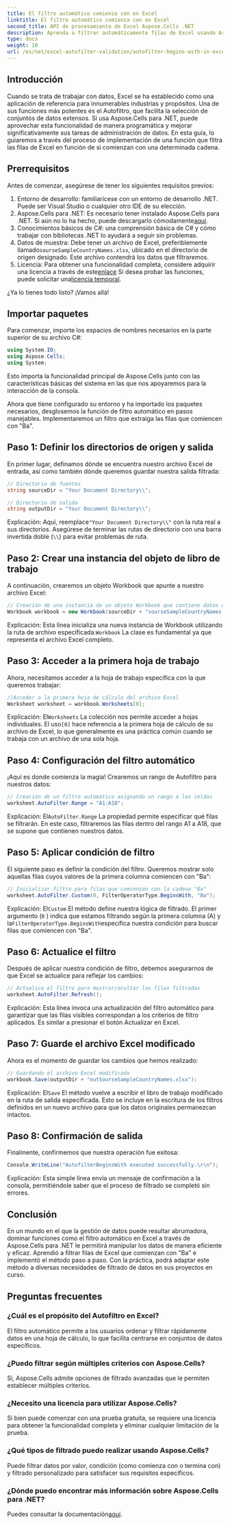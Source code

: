 ```yaml
---
title: El filtro automático comienza con en Excel
linktitle: El filtro automático comienza con en Excel
second_title: API de procesamiento de Excel Aspose.Cells .NET
description: Aprenda a filtrar automáticamente filas de Excel usando Aspose.Cells en .NET sin esfuerzo con esta completa guía paso a paso.
type: docs
weight: 10
url: /es/net/excel-autofilter-validation/autofilter-begins-with-in-excel/
---
```

## Introducción

Cuando se trata de trabajar con datos, Excel se ha establecido como una aplicación de referencia para innumerables industrias y propósitos. Una de sus funciones más potentes es el Autofiltro, que facilita la selección de conjuntos de datos extensos. Si usa Aspose.Cells para .NET, puede aprovechar esta funcionalidad de manera programática y mejorar significativamente sus tareas de administración de datos. En esta guía, lo guiaremos a través del proceso de implementación de una función que filtra las filas de Excel en función de si comienzan con una determinada cadena.

## Prerrequisitos

Antes de comenzar, asegúrese de tener los siguientes requisitos previos:

1. Entorno de desarrollo: familiarícese con un entorno de desarrollo .NET. Puede ser Visual Studio o cualquier otro IDE de su elección.
2.  Aspose.Cells para .NET: Es necesario tener instalado Aspose.Cells para .NET. Si aún no lo ha hecho, puede descargarlo cómodamente[aquí](https://releases.aspose.com/cells/net/).
3. Conocimientos básicos de C#: una comprensión básica de C# y cómo trabajar con bibliotecas .NET lo ayudará a seguir sin problemas.
4.  Datos de muestra: Debe tener un archivo de Excel, preferiblemente llamado`sourseSampleCountryNames.xlsx`, ubicado en el directorio de origen designado. Este archivo contendrá los datos que filtraremos.
5.  Licencia: Para obtener una funcionalidad completa, considere adquirir una licencia a través de este[enlace](https://purchase.aspose.com/buy) Si desea probar las funciones, puede solicitar una[licencia temporal](https://purchase.aspose.com/temporary-license/).

¿Ya lo tienes todo listo? ¡Vamos allá!

## Importar paquetes

Para comenzar, importe los espacios de nombres necesarios en la parte superior de su archivo C#:

```csharp
using System.IO;
using Aspose.Cells;
using System;
```

Esto importa la funcionalidad principal de Aspose.Cells junto con las características básicas del sistema en las que nos apoyaremos para la interacción de la consola.

Ahora que tiene configurado su entorno y ha importado los paquetes necesarios, desglosemos la función de filtro automático en pasos manejables. Implementaremos un filtro que extraiga las filas que comiencen con "Ba".

## Paso 1: Definir los directorios de origen y salida

En primer lugar, definamos dónde se encuentra nuestro archivo Excel de entrada, así como también dónde queremos guardar nuestra salida filtrada:

```csharp
// Directorio de fuentes
string sourceDir = "Your Document Directory\\";

// Directorio de salida
string outputDir = "Your Document Directory\\";
```

 Explicación: Aquí, reemplace`"Your Document Directory\\"` con la ruta real a sus directorios. Asegúrese de terminar las rutas de directorio con una barra invertida doble (`\\`) para evitar problemas de ruta.

## Paso 2: Crear una instancia del objeto de libro de trabajo

A continuación, crearemos un objeto Workbook que apunte a nuestro archivo Excel:

```csharp
// Creación de una instancia de un objeto Workbook que contiene datos de muestra
Workbook workbook = new Workbook(sourceDir + "sourseSampleCountryNames.xlsx");
```

 Explicación: Esta línea inicializa una nueva instancia de Workbook utilizando la ruta de archivo especificada.`Workbook` La clase es fundamental ya que representa el archivo Excel completo.

## Paso 3: Acceder a la primera hoja de trabajo

Ahora, necesitamos acceder a la hoja de trabajo específica con la que queremos trabajar:

```csharp
//Acceder a la primera hoja de cálculo del archivo Excel
Worksheet worksheet = workbook.Worksheets[0];
```

 Explicación: El`Worksheets` La colección nos permite acceder a hojas individuales. El uso`[0]` hace referencia a la primera hoja de cálculo de su archivo de Excel, lo que generalmente es una práctica común cuando se trabaja con un archivo de una sola hoja.

## Paso 4: Configuración del filtro automático

¡Aquí es donde comienza la magia! Crearemos un rango de Autofiltro para nuestros datos:

```csharp
// Creación de un filtro automático asignando un rango a las celdas
worksheet.AutoFilter.Range = "A1:A18";
```

 Explicación: El`AutoFilter.Range` La propiedad permite especificar qué filas se filtrarán. En este caso, filtraremos las filas dentro del rango A1 a A18, que se supone que contienen nuestros datos.

## Paso 5: Aplicar condición de filtro

El siguiente paso es definir la condición del filtro. Queremos mostrar solo aquellas filas cuyos valores de la primera columna comiencen con "Ba":

```csharp
// Inicializar filtro para filas que comienzan con la cadena "Ba"
worksheet.AutoFilter.Custom(0, FilterOperatorType.BeginsWith, "Ba");
```

 Explicación: El`Custom` El método define nuestra lógica de filtrado. El primer argumento (`0` ) indica que estamos filtrando según la primera columna (A) y la`FilterOperatorType.BeginsWith`especifica nuestra condición para buscar filas que comiencen con "Ba".

## Paso 6: Actualice el filtro

Después de aplicar nuestra condición de filtro, debemos asegurarnos de que Excel se actualice para reflejar los cambios:

```csharp
// Actualice el filtro para mostrar/ocultar las filas filtradas
worksheet.AutoFilter.Refresh();
```

Explicación: Esta línea invoca una actualización del filtro automático para garantizar que las filas visibles correspondan a los criterios de filtro aplicados. Es similar a presionar el botón Actualizar en Excel.

## Paso 7: Guarde el archivo Excel modificado

Ahora es el momento de guardar los cambios que hemos realizado:

```csharp
// Guardando el archivo Excel modificado
workbook.Save(outputDir + "outSourseSampleCountryNames.xlsx");
```

 Explicación: El`Save` El método vuelve a escribir el libro de trabajo modificado en la ruta de salida especificada. Esto se incluye en la escritura de los filtros definidos en un nuevo archivo para que los datos originales permanezcan intactos.

## Paso 8: Confirmación de salida

Finalmente, confirmemos que nuestra operación fue exitosa:

```csharp
Console.WriteLine("AutofilterBeginsWith executed successfully.\r\n");
```

Explicación: Esta simple línea envía un mensaje de confirmación a la consola, permitiéndole saber que el proceso de filtrado se completó sin errores.

## Conclusión

En un mundo en el que la gestión de datos puede resultar abrumadora, dominar funciones como el filtro automático en Excel a través de Aspose.Cells para .NET le permitirá manipular los datos de manera eficiente y eficaz. Aprendió a filtrar filas de Excel que comienzan con "Ba" e implementó el método paso a paso. Con la práctica, podrá adaptar este método a diversas necesidades de filtrado de datos en sus proyectos en curso.

## Preguntas frecuentes

### ¿Cuál es el propósito del Autofiltro en Excel?  
El filtro automático permite a los usuarios ordenar y filtrar rápidamente datos en una hoja de cálculo, lo que facilita centrarse en conjuntos de datos específicos.

### ¿Puedo filtrar según múltiples criterios con Aspose.Cells?  
Sí, Aspose.Cells admite opciones de filtrado avanzadas que le permiten establecer múltiples criterios.

### ¿Necesito una licencia para utilizar Aspose.Cells?  
Si bien puede comenzar con una prueba gratuita, se requiere una licencia para obtener la funcionalidad completa y eliminar cualquier limitación de la prueba.

### ¿Qué tipos de filtrado puedo realizar usando Aspose.Cells?  
Puede filtrar datos por valor, condición (como comienza con o termina con) y filtrado personalizado para satisfacer sus requisitos específicos.

### ¿Dónde puedo encontrar más información sobre Aspose.Cells para .NET?  
 Puedes consultar la documentación[aquí](https://reference.aspose.com/cells/net/).